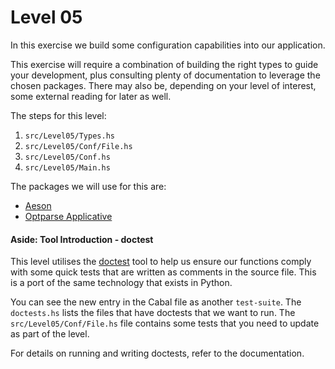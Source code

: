 # Level 05

In this exercise we build some configuration capabilities into our application.

This exercise will require a combination of building the right types to guide
your development, plus consulting plenty of documentation to leverage the chosen
packages. There may also be, depending on your level of interest, some external
reading for later as well.

The steps for this level:
1) ``src/Level05/Types.hs``
2) ``src/Level05/Conf/File.hs``
3) ``src/Level05/Conf.hs``
4) ``src/Level05/Main.hs``

The packages we will use for this are:

- [Aeson](http://hackage.haskell.org/package/aeson)
- [Optparse Applicative](http://hackage.haskell.org/package/optparse-applicative)

#### Aside: Tool Introduction - doctest

This level utilises the [doctest](https://hackage.haskell.org/package/doctest)
tool to help us ensure our functions comply with some quick tests that are
written as comments in the source file. This is a port of the same technology
that exists in Python.

You can see the new entry in the Cabal file as another ``test-suite``. The
``doctests.hs`` lists the files that have doctests that we want to run. The
``src/Level05/Conf/File.hs`` file contains some tests that you need to update
as part of the level.

For details on running and writing doctests, refer to the documentation.
